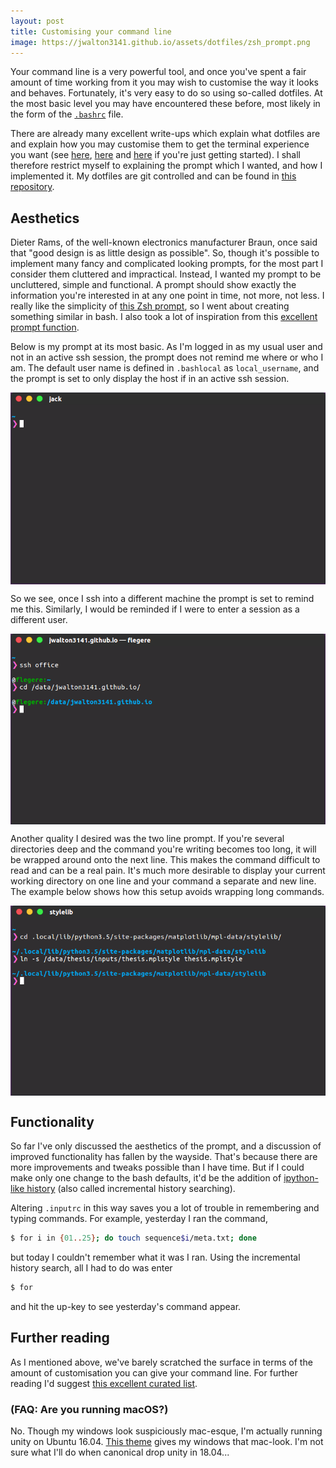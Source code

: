 ```yaml
---
layout: post
title: Customising your command line
image: https://jwalton3141.github.io/assets/dotfiles/zsh_prompt.png
---
```


Your command line is a very powerful tool, and once you've spent a fair amount of time working from it you may wish to customise the way it looks and behaves. Fortunately, it's very easy to do so using so-called dotfiles. At the most basic level you may have encountered these before, most likely in the form of the [```.bashrc```](https://unix.stackexchange.com/a/129144) file.

There are already many excellent write-ups which explain what dotfiles are and explain how you may customise them to get the terminal experience you want (see [here](https://medium.com/@webprolific/getting-started-with-dotfiles-43c3602fd789), [here](https://medium.com/@driesvints/getting-started-with-dotfiles-76bf046d035c) and [here](https://zachholman.com/2010/08/dotfiles-are-meant-to-be-forked/) if you're just getting started). I shall therefore restrict myself to explaining the prompt which I wanted, and how I implemented it. My dotfiles are git controlled and can be found in [this repository](https://github.com/jwalton3141/dotfiles).

## Aesthetics

Dieter Rams, of the well-known electronics manufacturer Braun, once said that "good design is as little design as possible". So, though it's possible to implement many fancy and complicated looking prompts, for the most part I consider them cluttered and impractical. Instead, I wanted my prompt to be uncluttered, simple and functional. A prompt should show exactly the information you're interested in at any one point in time, not more, not less. I really like the simplicity of [this Zsh prompt](https://github.com/sindresorhus/pure), so I went about creating something similar in bash. I also took a lot of inspiration from this [excellent prompt function](https://github.com/dreadatour/dotfiles/blob/97dfc43f4ae3c54fa9afc44eb4f6814f85abca69/.bash_profile#L74).

Below is my prompt at its most basic. As I'm logged in as my usual user and not in an active ssh session, the prompt does not remind me where or who I am. The default user name is defined in ```.bashlocal``` as ```local_username```, and the prompt is set to only display the host if in an active ssh session.

<img width="725" height="441" class="img-responsive" src="/assets/dotfiles/empty_prompt.png" style="display: block; margin-left: auto; margin-right: auto; height: auto">

So we see, once I ssh into a different machine the prompt is set to remind me this. Similarly, I would be reminded if I were to enter a session as a different user.

<img width="725" height="441" src="/assets/dotfiles/host_name.png" style="display: block; margin-left: auto; margin-right: auto; height: auto">

Another quality I desired was the two line prompt. If you're several directories deep and the command you're writing becomes too long, it will be wrapped around onto the next line. This makes the command difficult to read and can be a real pain. It's much more desirable to display your current working directory on one line and your command a separate and new line. The example below shows how this setup avoids wrapping long commands.

<img width="725" height="441" src="/assets/dotfiles/two_lines.png" style="display: block; margin-left: auto; margin-right: auto; height: auto">

## Functionality

So far I've only discussed the aesthetics of the prompt, and a discussion of improved functionality has fallen by the wayside. That's because there are more improvements and tweaks possible than I have time. But if I could make only one change to the bash defaults, it'd be the addition of [ipython-like history](https://help.ubuntu.com/community/UsingTheTerminal#An_extremely_handy_tool_::_Incremental_history_searching) (also called incremental history searching).

Altering ```.inputrc``` in this way saves you a lot of trouble in remembering and typing commands. For example, yesterday I ran the command,
```bash
$ for i in {01..25}; do touch sequence$i/meta.txt; done
````
but today I couldn't remember what it was I ran. Using the incremental history search, all I had to do was enter
```bash
$ for 
```
and hit the up-key to see yesterday's command appear.

## Further reading

As I mentioned above, we've barely scratched the surface in terms of the amount of customisation you can give your command line. For further reading I'd suggest [this excellent curated list](https://github.com/webpro/awesome-dotfiles).

### (FAQ: Are you running macOS?)

No. Though my windows look suspiciously mac-esque, I'm actually running unity on Ubuntu 16.04. [This theme](https://github.com/vooze/arc-black-ubuntu) gives my windows that mac-look. I'm not sure what I'll do when canonical drop unity in 18.04...
